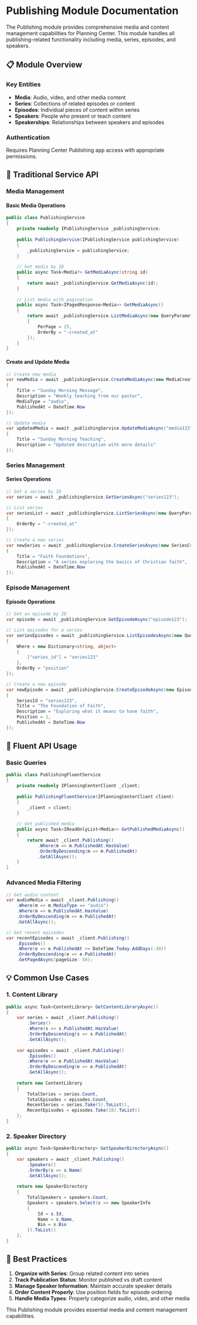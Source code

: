 # Publishing Module Documentation

The Publishing module provides comprehensive media and content management capabilities for Planning Center. This module handles all publishing-related functionality including media, series, episodes, and speakers.

## 📋 Module Overview

### Key Entities
- **Media**: Audio, video, and other media content
- **Series**: Collections of related episodes or content
- **Episodes**: Individual pieces of content within series
- **Speakers**: People who present or teach content
- **Speakerships**: Relationships between speakers and episodes

### Authentication
Requires Planning Center Publishing app access with appropriate permissions.

## 🔧 Traditional Service API

### Media Management

#### Basic Media Operations
```csharp
public class PublishingService
{
    private readonly IPublishingService _publishingService;
    
    public PublishingService(IPublishingService publishingService)
    {
        _publishingService = publishingService;
    }
    
    // Get media by ID
    public async Task<Media?> GetMediaAsync(string id)
    {
        return await _publishingService.GetMediaAsync(id);
    }
    
    // List media with pagination
    public async Task<IPagedResponse<Media>> GetMediaAsync()
    {
        return await _publishingService.ListMediaAsync(new QueryParameters
        {
            PerPage = 25,
            OrderBy = "-created_at"
        });
    }
}
```

#### Create and Update Media
```csharp
// Create new media
var newMedia = await _publishingService.CreateMediaAsync(new MediaCreateRequest
{
    Title = "Sunday Morning Message",
    Description = "Weekly teaching from our pastor",
    MediaType = "audio",
    PublishedAt = DateTime.Now
});

// Update media
var updatedMedia = await _publishingService.UpdateMediaAsync("media123", new MediaUpdateRequest
{
    Title = "Sunday Morning Teaching",
    Description = "Updated description with more details"
});
```

### Series Management

#### Series Operations
```csharp
// Get a series by ID
var series = await _publishingService.GetSeriesAsync("series123");

// List series
var seriesList = await _publishingService.ListSeriesAsync(new QueryParameters
{
    OrderBy = "-created_at"
});

// Create a new series
var newSeries = await _publishingService.CreateSeriesAsync(new SeriesCreateRequest
{
    Title = "Faith Foundations",
    Description = "A series exploring the basics of Christian faith",
    PublishedAt = DateTime.Now
});
```

### Episode Management

#### Episode Operations
```csharp
// Get an episode by ID
var episode = await _publishingService.GetEpisodeAsync("episode123");

// List episodes for a series
var seriesEpisodes = await _publishingService.ListEpisodesAsync(new QueryParameters
{
    Where = new Dictionary<string, object>
    {
        ["series_id"] = "series123"
    },
    OrderBy = "position"
});

// Create a new episode
var newEpisode = await _publishingService.CreateEpisodeAsync(new EpisodeCreateRequest
{
    SeriesId = "series123",
    Title = "The Foundation of Faith",
    Description = "Exploring what it means to have faith",
    Position = 1,
    PublishedAt = DateTime.Now
});
```

## 🚀 Fluent API Usage

### Basic Queries
```csharp
public class PublishingFluentService
{
    private readonly IPlanningCenterClient _client;
    
    public PublishingFluentService(IPlanningCenterClient client)
    {
        _client = client;
    }
    
    // Get published media
    public async Task<IReadOnlyList<Media>> GetPublishedMediaAsync()
    {
        return await _client.Publishing()
            .Where(m => m.PublishedAt.HasValue)
            .OrderByDescending(m => m.PublishedAt)
            .GetAllAsync();
    }
}
```

### Advanced Media Filtering
```csharp
// Get audio content
var audioMedia = await _client.Publishing()
    .Where(m => m.MediaType == "audio")
    .Where(m => m.PublishedAt.HasValue)
    .OrderByDescending(m => m.PublishedAt)
    .GetAllAsync();

// Get recent episodes
var recentEpisodes = await _client.Publishing()
    .Episodes()
    .Where(e => e.PublishedAt >= DateTime.Today.AddDays(-30))
    .OrderByDescending(e => e.PublishedAt)
    .GetPagedAsync(pageSize: 50);
```

## 💡 Common Use Cases

### 1. Content Library
```csharp
public async Task<ContentLibrary> GetContentLibraryAsync()
{
    var series = await _client.Publishing()
        .Series()
        .Where(s => s.PublishedAt.HasValue)
        .OrderByDescending(s => s.PublishedAt)
        .GetAllAsync();
    
    var episodes = await _client.Publishing()
        .Episodes()
        .Where(e => e.PublishedAt.HasValue)
        .OrderByDescending(e => e.PublishedAt)
        .GetAllAsync();
    
    return new ContentLibrary
    {
        TotalSeries = series.Count,
        TotalEpisodes = episodes.Count,
        RecentSeries = series.Take(5).ToList(),
        RecentEpisodes = episodes.Take(10).ToList()
    };
}
```

### 2. Speaker Directory
```csharp
public async Task<SpeakerDirectory> GetSpeakerDirectoryAsync()
{
    var speakers = await _client.Publishing()
        .Speakers()
        .OrderBy(s => s.Name)
        .GetAllAsync();
    
    return new SpeakerDirectory
    {
        TotalSpeakers = speakers.Count,
        Speakers = speakers.Select(s => new SpeakerInfo
        {
            Id = s.Id,
            Name = s.Name,
            Bio = s.Bio
        }).ToList()
    };
}
```

## 🎯 Best Practices

1. **Organize with Series**: Group related content into series
2. **Track Publication Status**: Monitor published vs draft content
3. **Manage Speaker Information**: Maintain accurate speaker details
4. **Order Content Properly**: Use position fields for episode ordering
5. **Handle Media Types**: Properly categorize audio, video, and other media

This Publishing module provides essential media and content management capabilities.